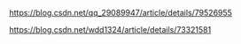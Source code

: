 https://blog.csdn.net/qq_29089947/article/details/79526955

https://blog.csdn.net/wdd1324/article/details/73321581